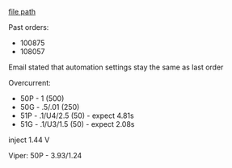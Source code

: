 
[file path](<file:///C:\Users\jnetherton\G&W Electric Co\US-PowerGridAutomation - Documents\_Lazer\111587 - Pantex (Ryan Sales)>)

Past orders:
- 100875
- 108057

Email stated that automation settings stay the same as last order

Overcurrent:
- 50P - 1 (500)
- 50G - .5/.01 (250)
- 51P - .1/U4/2.5 (50) - expect 4.81s
- 51G - .1/U3/1.5 (50) - expect  2.08s

inject 1.44 V


Viper:
50P - 3.93/1.24